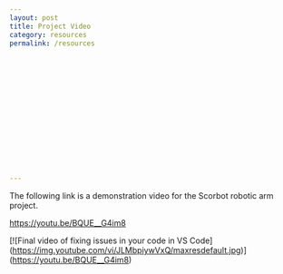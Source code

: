 ```yaml
---
layout: post
title: Project Video
category: resources
permalink: /resources
















---
```


The following link is a demonstration video for the Scorbot robotic arm project.

https://youtu.be/BQUE__G4im8

[![Final video of fixing issues in your code in VS Code]
(https://img.youtube.com/vi/JLMbpiywVxQ/maxresdefault.jpg)]
(https://youtu.be/BQUE__G4im8)
